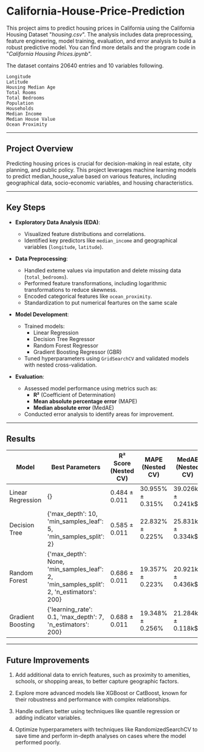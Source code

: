 # California-House-Price-Prediction

This project aims to predict housing prices in California using the California Housing Dataset "_housing.csv_". The analysis includes data preprocessing, feature engineering, model training, evaluation, and error analysis to build a robust predictive model. You can find more details and the program code in "_California Housing Prices.ipynb_".

The dataset contains 20640 entries and 10 variables following.

    Longitude
    Latitude
    Housing Median Age
    Total Rooms
    Total Bedrooms
    Population
    Households
    Median Income
    Median House Value
    Ocean Proximity

---

## **Project Overview**

Predicting housing prices is crucial for decision-making in real estate, city planning, and public policy. This project leverages machine learning models to predict median_house_value based on various features, including geographical data, socio-economic variables, and housing characteristics.

---

## **Key Steps**

- **Exploratory Data Analysis (EDA)**:
  - Visualized feature distributions and correlations.
  - Identified key predictors like `median_income` and geographical variables (`longitude`, `latitude`).

- **Data Preprocessing**:
  - Handled exteme values via imputation and delete missing data (`total_bedrooms`).
  - Performed feature transformations, including logarithmic transformations to reduce skewness.
  - Encoded categorical features like `ocean_proximity`.
  - Standardization to put numerical feartures on the same scale     

- **Model Development**:
  - Trained models:
    - Linear Regression
    - Decision Tree Regressor
    - Random Forest Regressor
    - Gradient Boosting Regressor (GBR)
  - Tuned hyperparameters using `GridSearchCV` and validated models with nested cross-validation.

- **Evaluation**:
  - Assessed model performance using metrics such as:
    - **R²** (Coefficient of Determination)
    - **Mean absolute percentage error** (MAPE)
    - **Median absolute error** (MedAE)
  - Conducted error analysis to identify areas for improvement.

---

## **Results**
| Model              | Best Parameters                                                                 | R² Score (Nested CV) | MAPE (Nested CV)      | MedAE (Nested CV)        |
|--------------------|---------------------------------------------------------------------------------|-----------------------|-----------------------|--------------------------|
| Linear Regression  | {}                                                                              | 0.484 ± 0.011        | 30.955% ± 0.315%      | 39.026k$ ± 0.241k$       |
| Decision Tree      | {'max_depth': 10, 'min_samples_leaf': 5, 'min_samples_split': 2}                | 0.585 ± 0.011        | 22.832% ± 0.225%      | 25.831k$ ± 0.334k$       |
| Random Forest      | {'max_depth': None, 'min_samples_leaf': 2, 'min_samples_split': 2, 'n_estimators': 200} | 0.686 ± 0.011        | 19.357% ± 0.223%      | 20.921k$ ± 0.436k$       |
| Gradient Boosting  | {'learning_rate': 0.1, 'max_depth': 7, 'n_estimators': 200}                     | 0.688 ± 0.011        | 19.348% ± 0.256%      | 21.284k$ ± 0.118k$       |

---

## **Future Improvements**

1. Add additional data to enrich features, such as proximity to amenities, schools, or shopping areas, to better capture geographic factors.
    
2. Explore more advanced models like XGBoost or CatBoost, known for their robustness and performance with complex relationships.
    
3. Handle outliers better using techniques like quantile regression or adding indicator variables.
    
4. Optimize hyperparameters with techniques like RandomizedSearchCV to save time and perform in-depth analyses on cases where the model performed poorly.
